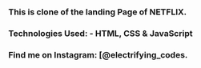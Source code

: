 ### This is clone of the landing Page of NETFLIX.

### Technologies Used: - HTML, CSS & JavaScript

### Find me on Instagram: [@electrifying_codes.

[instagram]: https://www.instagram.com/electrifying_codes
